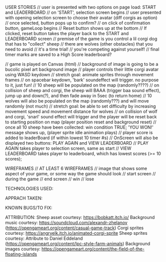 USER STORIES
// user is presented with two options on page load: START and LEADERBOARD
// on 'START', selection screen begins
// user presented with opening selection screen to choose their avatar (diff corgis as option)
// once selected, button pops up to confirm? 
// on click of confirmation button, gameLoop begins
// Reset button shows up at the bottom
// If clicked, reset button takes the player back to the START and LEADERBOARD screen
// premise of the game is you control a lil corgi dog that has to "collect" sheep
// there are wolves (other obstacles) that you need to avoid
// it's a time trial! 
// you're competing against yourself! 
// final timer marks are saved to a High Score leaderboard?

// game is played on Canvas (html)
// background of image is going to be a bucolic pixel art background image
// player controls their little corgi avatar using WASD keydown
// stretch goal: animate sprites through movement frames
// on spacebar keydown, 'bark' soundeffect will trigger. no purpose to it, just fun!
// 10 sheep will be populated on the map (randomly????)
// on collision of sheep and corgi, the sheep will BAAA (trigger baa sound effect), jump up and down(?), and then fade away in 5sec (to return home)
// 10 wolves will also be populated on the map (randomly???) and will move randomly (not much)
// stretch goal: be able to set difficulty by increasing movement speed and movement distance for wolves
// on collision of wolf and corgi, 'snarl' sound effect will trigger and the player will be reset back to starting position on map (player position reset and background reset)
// once all 10 sheep have been collected: win condition TRUE; 'YOU WON!' message shows up, (player sprite idle animation plays)
// player score is added to leaderBoard (if within lowest 10 timer #s)
// OnScreen will also be displayed two buttons: PLAY AGAIN and VIEW LEADERBOARD
// PLAY AGAIN takes player to selection screen, same as start
// VIEW LEADERBOARD takes player to leaderboard, which has lowest scores (>= 10 scores);






WIREFRAMES
// AT LEAST 6 WIREFRAMES
// image that shows some aspect of your game, or some way the game should look
// start screen
// during the game
// end screen
// win
// lose

TECHNOLOGIES USED:

APPRACH TAKEN:

KNOWN BUGS/TO FIX:

ATTRIBUTION:
Sheep asset courtesy: https://bobkatt.itch.io/
Background music courtesy: https://soundcloud.com/alexandr-zhelanov (https://opengameart.org/content/casual-game-track)
Corgi sprites courtesy: https://angryelk.itch.io/animated-corgi-sprite
Sheep sprites courtesy: Attribute to Daniel Eddeland (https://opengameart.org/content/lpc-style-farm-animals)
Background images courtesy: https://opengameart.org/content/the-field-of-the-floating-islands

